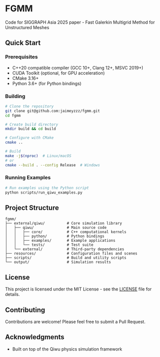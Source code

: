 # FGMM 

Code for SIGGRAPH Asia 2025 paper - Fast Galerkin Multigrid Method for Unstructured Meshes

## Quick Start

### Prerequisites

- C++20 compatible compiler (GCC 10+, Clang 12+, MSVC 2019+)
- CUDA Toolkit (optional, for GPU acceleration)
- CMake 3.16+
- Python 3.6+ (for Python bindings)

### Building

```bash
# Clone the repository
git clone git@github.com:jaimeyzzz/fgmm.git
cd fgmm

# Create build directory
mkdir build && cd build

# Configure with CMake
cmake ..

# Build
make -j$(nproc)  # Linux/macOS
# or
cmake --build . --config Release  # Windows
```

### Running Examples

```bash
# Run examples using the Python script
python scripts/run_qiwu_examples.py
```

## Project Structure

```
fgmm/
├── external/qiwu/          # Core simulation library
│   ├── qiwu/               # Main source code
│   │   ├── core/           # C++ computational kernels
│   │   ├── python/         # Python bindings
│   │   ├── examples/       # Example applications
│   │   └── tests/          # Test suite
│   └── external/           # Third-party dependencies
├── resources/              # Configuration files and scenes
├── scripts/                # Build and utility scripts
└── output/                 # Simulation results
```

## License

This project is licensed under the MIT License - see the [LICENSE](LICENSE) file for details.

## Contributing

Contributions are welcome! Please feel free to submit a Pull Request.

## Acknowledgments

- Built on top of the Qiwu physics simulation framework